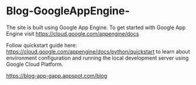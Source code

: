 # Blog-GoogleAppEngine-

The site is built using Google App Engine. To get started with Google App Engine visit https://cloud.google.com/appengine/docs

Follow quickstart guide here: https://cloud.google.com/appengine/docs/python/quickstart to learn about environment configuration and running the local development server using Google Cloud Platform.

https://blog-app-gapp.appspot.com/blog
